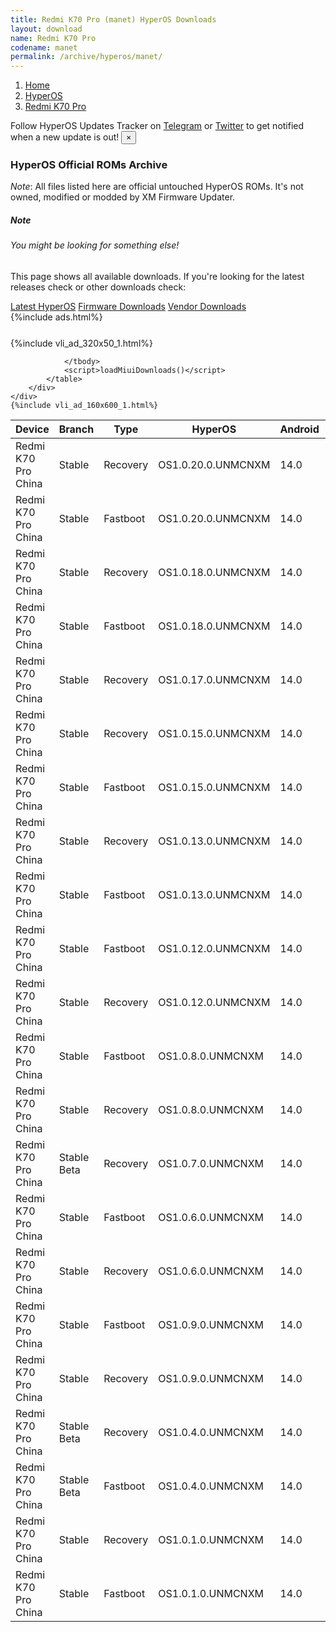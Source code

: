 ```yaml
---
title: Redmi K70 Pro (manet) HyperOS Downloads
layout: download
name: Redmi K70 Pro
codename: manet
permalink: /archive/hyperos/manet/
---
```

<nav aria-label="breadcrumb">
    <ol class="breadcrumb">
        <li class="breadcrumb-item"><a href="/">Home</a></li>
        <li class="breadcrumb-item"><a href="/hyperos/">HyperOS</a></li>
        <li class="breadcrumb-item active" aria-current="page"><a href="/hyperos/manet/">Redmi K70 Pro</a></li>
    </ol>
</nav>
<div class="alert alert-primary alert-dismissible fade show" role="alert">
    Follow HyperOS Updates Tracker on <a href="https://t.me/MIUIUpdatesTracker" class="alert-link">Telegram</a>
     or <a href="https://twitter.com/MiFwUpdater" class="alert-link">Twitter</a> to get notified when a new update is out!
    <button type="button" class="close" data-dismiss="alert" aria-label="Close">
        <span aria-hidden="true">&times;</span>
    </button>
</div>

### HyperOS Official ROMs Archive
*Note*: All files listed here are official untouched HyperOS ROMs. It's not owned, modified or modded by XM Firmware Updater.
<div class="card">
  <div class="card-body">
    <h5 class="card-title">Note</h5>
    <h6 class="card-subtitle mb-2 text-muted">You might be looking for something else!</h6>
    <p class="card-text">This page shows all available downloads.
     If you're looking for the latest releases check or other downloads check:</p>
    <a href="/hyperos/manet/" class="card-link">Latest HyperOS</a>
    <a href="/firmware/manet/" class="card-link">Firmware Downloads</a>
    <a href="/vendor/manet/" class="card-link">Vendor Downloads</a>
  </div>
</div>
{%include ads.html%}
<div class="row justify-content-center">
    <div class="col-10">
        <div class="table-responsive-md" style="margin-top: 25px;">
            {%include vli_ad_320x50_1.html%}
            <table id="miui" class="display dt-responsive nowrap compact table table-striped table-hover table-sm">
                <thead class="thead-dark">
                    <tr>
                        <th data-ref="device">Device</th>
                        <th data-ref="branch">Branch</th>
                        <th data-ref="type">Type</th>
                        <th data-ref="miui">HyperOS</th>
                        <th data-ref="android">Android</th>
                        <th data-ref="size">Size</th>
                        <th data-ref="size">Date</th>
                        <th data-ref="link">Link</th>
                    </tr>
                </thead>
                <tbody>
                <tr><td>Redmi K70 Pro China</td><td>Stable</td><td>Recovery</td><td>OS1.0.20.0.UNMCNXM</td><td>14.0</td><td>6.5 GB</td><td>2024-08-14</td><td><a href="/hyperos/manet/stable/OS1.0.20.0.UNMCNXM/">Download</a></td></tr>
<tr><td>Redmi K70 Pro China</td><td>Stable</td><td>Fastboot</td><td>OS1.0.20.0.UNMCNXM</td><td>14.0</td><td>8.3 GB</td><td>2024-08-01</td><td><a href="/hyperos/manet/stable/OS1.0.20.0.UNMCNXM/">Download</a></td></tr>
<tr><td>Redmi K70 Pro China</td><td>Stable</td><td>Recovery</td><td>OS1.0.18.0.UNMCNXM</td><td>14.0</td><td>6.5 GB</td><td>2024-07-06</td><td><a href="/hyperos/manet/stable/OS1.0.18.0.UNMCNXM/">Download</a></td></tr>
<tr><td>Redmi K70 Pro China</td><td>Stable</td><td>Fastboot</td><td>OS1.0.18.0.UNMCNXM</td><td>14.0</td><td>8.3 GB</td><td>2024-07-03</td><td><a href="/hyperos/manet/stable/OS1.0.18.0.UNMCNXM/">Download</a></td></tr>
<tr><td>Redmi K70 Pro China</td><td>Stable</td><td>Recovery</td><td>OS1.0.17.0.UNMCNXM</td><td>14.0</td><td>6.6 GB</td><td>2024-06-29</td><td><a href="/hyperos/manet/stable/OS1.0.17.0.UNMCNXM/">Download</a></td></tr>
<tr><td>Redmi K70 Pro China</td><td>Stable</td><td>Recovery</td><td>OS1.0.15.0.UNMCNXM</td><td>14.0</td><td>6.5 GB</td><td>2024-06-03</td><td><a href="/hyperos/manet/stable/OS1.0.15.0.UNMCNXM/">Download</a></td></tr>
<tr><td>Redmi K70 Pro China</td><td>Stable</td><td>Fastboot</td><td>OS1.0.15.0.UNMCNXM</td><td>14.0</td><td>8.3 GB</td><td>2024-05-28</td><td><a href="/hyperos/manet/stable/OS1.0.15.0.UNMCNXM/">Download</a></td></tr>
<tr><td>Redmi K70 Pro China</td><td>Stable</td><td>Recovery</td><td>OS1.0.13.0.UNMCNXM</td><td>14.0</td><td>6.5 GB</td><td>2024-03-15</td><td><a href="/hyperos/manet/stable/OS1.0.13.0.UNMCNXM/">Download</a></td></tr>
<tr><td>Redmi K70 Pro China</td><td>Stable</td><td>Fastboot</td><td>OS1.0.13.0.UNMCNXM</td><td>14.0</td><td>8.2 GB</td><td>2024-02-27</td><td><a href="/hyperos/manet/stable/OS1.0.13.0.UNMCNXM/">Download</a></td></tr>
<tr><td>Redmi K70 Pro China</td><td>Stable</td><td>Fastboot</td><td>OS1.0.12.0.UNMCNXM</td><td>14.0</td><td>8.0 GB</td><td>2024-01-26</td><td><a href="/hyperos/manet/stable/OS1.0.12.0.UNMCNXM/">Download</a></td></tr>
<tr><td>Redmi K70 Pro China</td><td>Stable</td><td>Recovery</td><td>OS1.0.12.0.UNMCNXM</td><td>14.0</td><td>6.5 GB</td><td>2024-01-19</td><td><a href="/hyperos/manet/stable/OS1.0.12.0.UNMCNXM/">Download</a></td></tr>
<tr><td>Redmi K70 Pro China</td><td>Stable</td><td>Fastboot</td><td>OS1.0.8.0.UNMCNXM</td><td>14.0</td><td>8.0 GB</td><td>2023-12-23</td><td><a href="/hyperos/manet/stable/OS1.0.8.0.UNMCNXM/">Download</a></td></tr>
<tr><td>Redmi K70 Pro China</td><td>Stable</td><td>Recovery</td><td>OS1.0.8.0.UNMCNXM</td><td>14.0</td><td>6.5 GB</td><td>2023-12-13</td><td><a href="/hyperos/manet/stable/OS1.0.8.0.UNMCNXM/">Download</a></td></tr>
<tr><td>Redmi K70 Pro China</td><td>Stable Beta</td><td>Recovery</td><td>OS1.0.7.0.UNMCNXM</td><td>14.0</td><td>6.5 GB</td><td>2023-12-13</td><td><a href="/hyperos/manet/stable beta/OS1.0.7.0.UNMCNXM/">Download</a></td></tr>
<tr><td>Redmi K70 Pro China</td><td>Stable</td><td>Fastboot</td><td>OS1.0.6.0.UNMCNXM</td><td>14.0</td><td>8.0 GB</td><td>2023-12-09</td><td><a href="/hyperos/manet/stable/OS1.0.6.0.UNMCNXM/">Download</a></td></tr>
<tr><td>Redmi K70 Pro China</td><td>Stable</td><td>Recovery</td><td>OS1.0.6.0.UNMCNXM</td><td>14.0</td><td>6.5 GB</td><td>2023-12-05</td><td><a href="/hyperos/manet/stable/OS1.0.6.0.UNMCNXM/">Download</a></td></tr>
<tr><td>Redmi K70 Pro China</td><td>Stable</td><td>Fastboot</td><td>OS1.0.9.0.UNMCNXM</td><td>14.0</td><td>8.0 GB</td><td>2024-01-02</td><td><a href="/hyperos/manet/stable/OS1.0.9.0.UNMCNXM/">Download</a></td></tr>
<tr><td>Redmi K70 Pro China</td><td>Stable</td><td>Recovery</td><td>OS1.0.9.0.UNMCNXM</td><td>14.0</td><td>6.5 GB</td><td>2023-12-25</td><td><a href="/hyperos/manet/stable/OS1.0.9.0.UNMCNXM/">Download</a></td></tr>
<tr><td>Redmi K70 Pro China</td><td>Stable Beta</td><td>Recovery</td><td>OS1.0.4.0.UNMCNXM</td><td>14.0</td><td>6.5 GB</td><td>2023-11-29</td><td><a href="/hyperos/manet/stable beta/OS1.0.4.0.UNMCNXM/">Download</a></td></tr>
<tr><td>Redmi K70 Pro China</td><td>Stable Beta</td><td>Fastboot</td><td>OS1.0.4.0.UNMCNXM</td><td>14.0</td><td>8.0 GB</td><td>2023-11-29</td><td><a href="/hyperos/manet/stable beta/OS1.0.4.0.UNMCNXM/">Download</a></td></tr>
<tr><td>Redmi K70 Pro China</td><td>Stable</td><td>Recovery</td><td>OS1.0.1.0.UNMCNXM</td><td>14.0</td><td>6.5 GB</td><td>2023-11-29</td><td><a href="/hyperos/manet/stable/OS1.0.1.0.UNMCNXM/">Download</a></td></tr>
<tr><td>Redmi K70 Pro China</td><td>Stable</td><td>Fastboot</td><td>OS1.0.1.0.UNMCNXM</td><td>14.0</td><td>8.0 GB</td><td>2023-11-29</td><td><a href="/hyperos/manet/stable/OS1.0.1.0.UNMCNXM/">Download</a></td></tr>

                </tbody>
                <script>loadMiuiDownloads()</script>
            </table>
        </div>
    </div>
    {%include vli_ad_160x600_1.html%}
</div>
